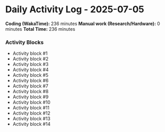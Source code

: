 # Daily Activity Log - 2025-07-05

**Coding (WakaTime):** 236 minutes
**Manual work (Research/Hardware):** 0 minutes
**Total Time:** 236 minutes

### Activity Blocks
- Activity block #1
- Activity block #2
- Activity block #3
- Activity block #4
- Activity block #5
- Activity block #6
- Activity block #7
- Activity block #8
- Activity block #9
- Activity block #10
- Activity block #11
- Activity block #12
- Activity block #13
- Activity block #14
